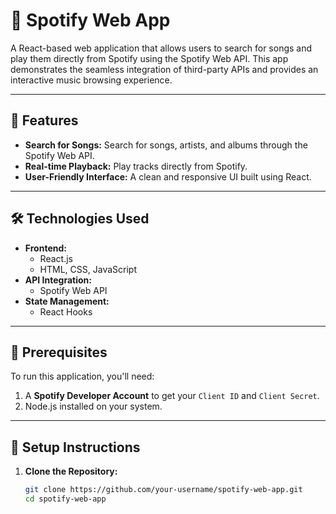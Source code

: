 # 🎵 Spotify Web App  

A React-based web application that allows users to search for songs and play them directly from Spotify using the Spotify Web API. This app demonstrates the seamless integration of third-party APIs and provides an interactive music browsing experience.

---

## 🚀 Features  
- **Search for Songs:** Search for songs, artists, and albums through the Spotify Web API.  
- **Real-time Playback:** Play tracks directly from Spotify.  
- **User-Friendly Interface:** A clean and responsive UI built using React.  

---

## 🛠️ Technologies Used  
- **Frontend:**  
  - React.js  
  - HTML, CSS, JavaScript  
- **API Integration:**  
  - Spotify Web API  
- **State Management:**  
  - React Hooks  

---

## 🔑 Prerequisites  
To run this application, you'll need:  
1. A **Spotify Developer Account** to get your `Client ID` and `Client Secret`.  
2. Node.js installed on your system.  

---

## 📝 Setup Instructions  

1. **Clone the Repository:**  
   ```bash
   git clone https://github.com/your-username/spotify-web-app.git
   cd spotify-web-app
